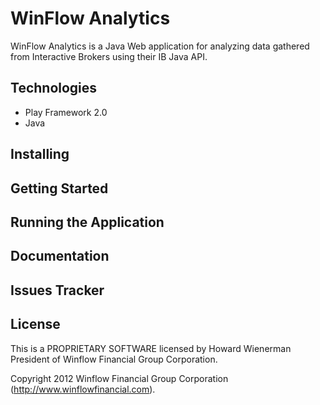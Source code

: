 # WinFlow Analytics
WinFlow Analytics is a Java Web application for analyzing data gathered from Interactive Brokers using their IB Java API.

## Technologies
* Play Framework 2.0
* Java

## Installing

## Getting Started

## Running the Application

## Documentation

## Issues Tracker

## License

This is a PROPRIETARY SOFTWARE licensed by Howard Wienerman President of Winflow Financial Group Corporation.

Copyright 2012 Winflow Financial Group Corporation (http://www.winflowfinancial.com).
